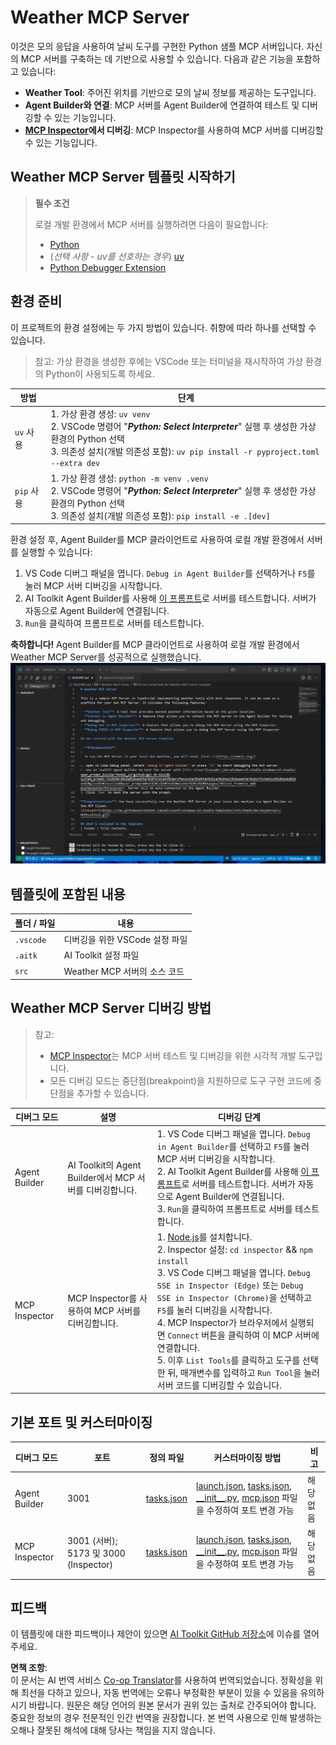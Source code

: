 <!--
CO_OP_TRANSLATOR_METADATA:
{
  "original_hash": "999c5e7623c1e2d5e5a07c2feb39eb67",
  "translation_date": "2025-07-14T08:25:14+00:00",
  "source_file": "10-StreamliningAIWorkflowsBuildingAnMCPServerWithAIToolkit/lab3/code/weather_mcp/README.md",
  "language_code": "ko"
}
-->
# Weather MCP Server

이것은 모의 응답을 사용하여 날씨 도구를 구현한 Python 샘플 MCP 서버입니다. 자신의 MCP 서버를 구축하는 데 기반으로 사용할 수 있습니다. 다음과 같은 기능을 포함하고 있습니다:

- **Weather Tool**: 주어진 위치를 기반으로 모의 날씨 정보를 제공하는 도구입니다.
- **Agent Builder와 연결**: MCP 서버를 Agent Builder에 연결하여 테스트 및 디버깅할 수 있는 기능입니다.
- **[MCP Inspector](https://github.com/modelcontextprotocol/inspector)에서 디버깅**: MCP Inspector를 사용하여 MCP 서버를 디버깅할 수 있는 기능입니다.

## Weather MCP Server 템플릿 시작하기

> **필수 조건**
>
> 로컬 개발 환경에서 MCP 서버를 실행하려면 다음이 필요합니다:
>
> - [Python](https://www.python.org/)
> - (*선택 사항 - uv를 선호하는 경우*) [uv](https://github.com/astral-sh/uv)
> - [Python Debugger Extension](https://marketplace.visualstudio.com/items?itemName=ms-python.debugpy)

## 환경 준비

이 프로젝트의 환경 설정에는 두 가지 방법이 있습니다. 취향에 따라 하나를 선택할 수 있습니다.

> 참고: 가상 환경을 생성한 후에는 VSCode 또는 터미널을 재시작하여 가상 환경의 Python이 사용되도록 하세요.

| 방법 | 단계 |
| -------- | ----- |
| `uv` 사용 | 1. 가상 환경 생성: `uv venv` <br>2. VSCode 명령어 "***Python: Select Interpreter***" 실행 후 생성한 가상 환경의 Python 선택 <br>3. 의존성 설치(개발 의존성 포함): `uv pip install -r pyproject.toml --extra dev` |
| `pip` 사용 | 1. 가상 환경 생성: `python -m venv .venv` <br>2. VSCode 명령어 "***Python: Select Interpreter***" 실행 후 생성한 가상 환경의 Python 선택<br>3. 의존성 설치(개발 의존성 포함): `pip install -e .[dev]` |

환경 설정 후, Agent Builder를 MCP 클라이언트로 사용하여 로컬 개발 환경에서 서버를 실행할 수 있습니다:
1. VS Code 디버그 패널을 엽니다. `Debug in Agent Builder`를 선택하거나 `F5`를 눌러 MCP 서버 디버깅을 시작합니다.
2. AI Toolkit Agent Builder를 사용해 [이 프롬프트](../../../../../../../../../../open_prompt_builder)로 서버를 테스트합니다. 서버가 자동으로 Agent Builder에 연결됩니다.
3. `Run`을 클릭하여 프롬프트로 서버를 테스트합니다.

**축하합니다!** Agent Builder를 MCP 클라이언트로 사용하여 로컬 개발 환경에서 Weather MCP Server를 성공적으로 실행했습니다.  
![DebugMCP](https://raw.githubusercontent.com/microsoft/windows-ai-studio-templates/refs/heads/dev/mcpServers/mcp_debug.gif)

## 템플릿에 포함된 내용

| 폴더 / 파일 | 내용                                      |
| ------------ | ----------------------------------------- |
| `.vscode`    | 디버깅을 위한 VSCode 설정 파일             |
| `.aitk`      | AI Toolkit 설정 파일                       |
| `src`        | Weather MCP 서버의 소스 코드               |

## Weather MCP Server 디버깅 방법

> 참고:
> - [MCP Inspector](https://github.com/modelcontextprotocol/inspector)는 MCP 서버 테스트 및 디버깅을 위한 시각적 개발 도구입니다.
> - 모든 디버깅 모드는 중단점(breakpoint)을 지원하므로 도구 구현 코드에 중단점을 추가할 수 있습니다.

| 디버그 모드 | 설명 | 디버깅 단계 |
| ---------- | ----------- | --------------- |
| Agent Builder | AI Toolkit의 Agent Builder에서 MCP 서버를 디버깅합니다. | 1. VS Code 디버그 패널을 엽니다. `Debug in Agent Builder`를 선택하고 `F5`를 눌러 MCP 서버 디버깅을 시작합니다.<br>2. AI Toolkit Agent Builder를 사용해 [이 프롬프트](../../../../../../../../../../open_prompt_builder)로 서버를 테스트합니다. 서버가 자동으로 Agent Builder에 연결됩니다.<br>3. `Run`을 클릭하여 프롬프트로 서버를 테스트합니다. |
| MCP Inspector | MCP Inspector를 사용하여 MCP 서버를 디버깅합니다. | 1. [Node.js](https://nodejs.org/)를 설치합니다.<br>2. Inspector 설정: `cd inspector` && `npm install` <br>3. VS Code 디버그 패널을 엽니다. `Debug SSE in Inspector (Edge)` 또는 `Debug SSE in Inspector (Chrome)`을 선택하고 `F5`를 눌러 디버깅을 시작합니다.<br>4. MCP Inspector가 브라우저에서 실행되면 `Connect` 버튼을 클릭하여 이 MCP 서버에 연결합니다.<br>5. 이후 `List Tools`를 클릭하고 도구를 선택한 뒤, 매개변수를 입력하고 `Run Tool`을 눌러 서버 코드를 디버깅할 수 있습니다.<br> |

## 기본 포트 및 커스터마이징

| 디버그 모드 | 포트 | 정의 파일 | 커스터마이징 방법 | 비고 |
| ---------- | ----- | ------------ | -------------- |-------------- |
| Agent Builder | 3001 | [tasks.json](../../../../../../10-StreamliningAIWorkflowsBuildingAnMCPServerWithAIToolkit/lab3/code/weather_mcp/.vscode/tasks.json) | [launch.json](../../../../../../10-StreamliningAIWorkflowsBuildingAnMCPServerWithAIToolkit/lab3/code/weather_mcp/.vscode/launch.json), [tasks.json](../../../../../../10-StreamliningAIWorkflowsBuildingAnMCPServerWithAIToolkit/lab3/code/weather_mcp/.vscode/tasks.json), [\_\_init\_\_.py](../../../../../../10-StreamliningAIWorkflowsBuildingAnMCPServerWithAIToolkit/lab3/code/weather_mcp/src/__init__.py), [mcp.json](../../../../../../10-StreamliningAIWorkflowsBuildingAnMCPServerWithAIToolkit/lab3/code/weather_mcp/.aitk/mcp.json) 파일을 수정하여 포트 변경 가능 | 해당 없음 |
| MCP Inspector | 3001 (서버); 5173 및 3000 (Inspector) | [tasks.json](../../../../../../10-StreamliningAIWorkflowsBuildingAnMCPServerWithAIToolkit/lab3/code/weather_mcp/.vscode/tasks.json) | [launch.json](../../../../../../10-StreamliningAIWorkflowsBuildingAnMCPServerWithAIToolkit/lab3/code/weather_mcp/.vscode/launch.json), [tasks.json](../../../../../../10-StreamliningAIWorkflowsBuildingAnMCPServerWithAIToolkit/lab3/code/weather_mcp/.vscode/tasks.json), [\_\_init\_\_.py](../../../../../../10-StreamliningAIWorkflowsBuildingAnMCPServerWithAIToolkit/lab3/code/weather_mcp/src/__init__.py), [mcp.json](../../../../../../10-StreamliningAIWorkflowsBuildingAnMCPServerWithAIToolkit/lab3/code/weather_mcp/.aitk/mcp.json) 파일을 수정하여 포트 변경 가능 | 해당 없음 |

## 피드백

이 템플릿에 대한 피드백이나 제안이 있으면 [AI Toolkit GitHub 저장소](https://github.com/microsoft/vscode-ai-toolkit/issues)에 이슈를 열어 주세요.

**면책 조항**:  
이 문서는 AI 번역 서비스 [Co-op Translator](https://github.com/Azure/co-op-translator)를 사용하여 번역되었습니다. 정확성을 위해 최선을 다하고 있으나, 자동 번역에는 오류나 부정확한 부분이 있을 수 있음을 유의하시기 바랍니다. 원문은 해당 언어의 원본 문서가 권위 있는 출처로 간주되어야 합니다. 중요한 정보의 경우 전문적인 인간 번역을 권장합니다. 본 번역 사용으로 인해 발생하는 오해나 잘못된 해석에 대해 당사는 책임을 지지 않습니다.